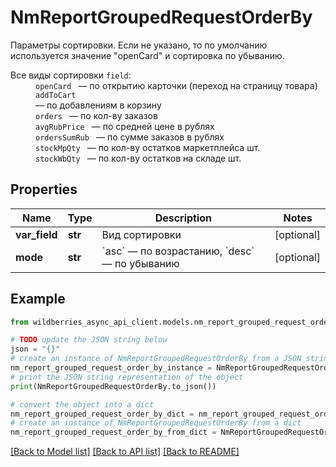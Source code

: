# NmReportGroupedRequestOrderBy

Параметры сортировки. Если не указано, то по умолчанию используется значение \"openCard\" и сортировка по убыванию. <dl> <dt>Все виды сортировки <code>field</code>:</dt> <dd><code>openCard </code> — по открытию карточки (переход на страницу товара)</dd> <dd><code>addToCart </code> — по добавлениям в корзину</dd> <dd><code>orders </code> — по кол-ву заказов</dd> <dd><code>avgRubPrice </code> — по средней цене в рублях</dd> <dd><code>ordersSumRub </code> — по сумме заказов в рублях</dd> <dd><code>stockMpQty </code> — по кол-ву остатков маркетплейса шт.</dd> <dd><code>stockWbQty </code> — по кол-ву остатков на складе шт.</dd> </dl> 

## Properties

Name | Type | Description | Notes
------------ | ------------- | ------------- | -------------
**var_field** | **str** | Вид сортировки | [optional] 
**mode** | **str** | &#x60;asc&#x60; — по возрастанию, &#x60;desc&#x60; — по убыванию  | [optional] 

## Example

```python
from wildberries_async_api_client.models.nm_report_grouped_request_order_by import NmReportGroupedRequestOrderBy

# TODO update the JSON string below
json = "{}"
# create an instance of NmReportGroupedRequestOrderBy from a JSON string
nm_report_grouped_request_order_by_instance = NmReportGroupedRequestOrderBy.from_json(json)
# print the JSON string representation of the object
print(NmReportGroupedRequestOrderBy.to_json())

# convert the object into a dict
nm_report_grouped_request_order_by_dict = nm_report_grouped_request_order_by_instance.to_dict()
# create an instance of NmReportGroupedRequestOrderBy from a dict
nm_report_grouped_request_order_by_from_dict = NmReportGroupedRequestOrderBy.from_dict(nm_report_grouped_request_order_by_dict)
```
[[Back to Model list]](../README.md#documentation-for-models) [[Back to API list]](../README.md#documentation-for-api-endpoints) [[Back to README]](../README.md)



